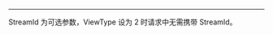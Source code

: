 <Title>混流的 MixInputList 参数，如果 ViewType 设为 2，StreamId 需要如何设置？</Title>


---

StreamId 为可选参数，ViewType 设为 2 时请求中无需携带 StreamId。

